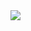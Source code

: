 <img src="https://github.com/meettyj/Alcohol-on-Twitter/raw/master/result/resultOfRetraining.png"  align=center />
